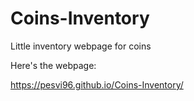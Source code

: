 # Coins-Inventory
Little inventory webpage for coins

Here's the webpage:

https://pesvi96.github.io/Coins-Inventory/